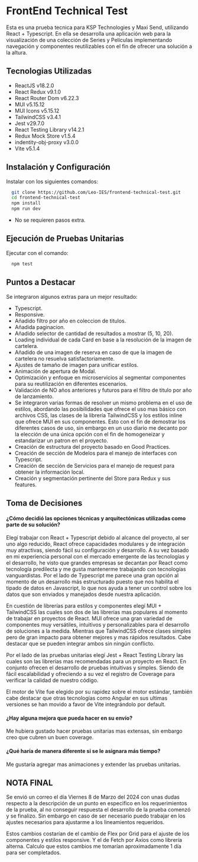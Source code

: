 
# FrontEnd Technical Test

Esta es una prueba tecnica para KSP Technologies y Maxi Send, utilizando React + Typescript. En ella se desarrolla una aplicación web para la visualización de una colección de Series y Películas implementando navegación y componentes reutilizables con el fin de ofrecer una solución a la altura.


## Tecnologias Utilizadas

* ReactJS v18.2.0
* React Redux v9.1.0
* React Router Dom v6.22.3
* MUI v5.15.12
* MUI Icons v5.15.12
* TailwindCSS v3.4.1
* Jest v29.7.0
* React Testing Library v14.2.1
* Redux Mock Store v1.5.4
* indentity-obj-proxy v3.0.0
* Vite v5.1.4
## Instalación y Configuración

Instalar con los siguientes comandos:

```bash
  git clone https://github.com/Leo-IES/frontend-technical-test.git
  cd frontend-technical-test
  npm install
  npm run dev
```
* No se requieren pasos extra.

    
## Ejecución de Pruebas Unitarias
Ejecutar con el comando:
```bash
  npm test
```
## Puntos a Destacar

Se integraron algunos extras para un mejor resultado:
* Typescript.
* Responsive.
* Añadido filtro por año en coleccion de titulos.
* Añadida paginacion.
* Añadido selector de cantidad de resultados a mostrar (5, 10, 20).
* Loading individual de cada Card en base a la resolución de la imagen de cartelera.
* Añadido de una imagen de reserva en caso de que la imagen de cartelera no resuelva satisfactoriamente.
* Ajustes de tamaño de imagen para unificar estilos.
* Animación de apertura de Modal.
* Optimización y enfoque en microservicios al segmentar componentes para su reutilización en diferentes escenarios.
* Validación de NO años anteriores y futuros para el filtro de titulo por año de lanzamiento.
* Se integraron varias formas de resolver un mismo problema en el uso de estilos, abordando las posibilidades que ofrece el uso mas básico con archivos CSS, las clases de la librería TailwindCSS y los estilos inline que ofrece MUI en sus componentes. Esto con el fin de demostrar los diferentes casos de uso, sin embargo en un uso diario me decanto por la elección de una única opción con el fin de homogeneizar y estandarizar un patron en el proyecto.
* Creación de estructura del proyecto basado en Good Practices.
* Creación de sección de Modelos para el manejo de interfaces con Typescript.
* Creación de sección de Servicios para el manejo de request para obtener la información local.
* Creación y segmentación pertinente del Store para Redux y sus features.



## Toma de Decisiones

#### ¿Cómo decidió las opciones técnicas y arquitectónicas utilizadas como parte de su solución?

Elegí trabajar con React + Typescript debido al alcance del proyecto, al ser uno algo reducido, React ofrece capacidades modulares y de integración muy atractivas, siendo fácil su configuración y desarrollo. A su vez basado en mi experiencia personal con el mercado emergente de las tecnologías y el desarrollo, he visto que grandes empresas se decantan por React como tecnología predilecta y me gusta mantenerme trabajando con tecnologías vanguardistas. Por el lado de Typescript me parece una gran opción al momento de un desarrollo más estructurado puesto que nos habilita el tipado de datos en Javascript, lo que nos ayuda a tener un control sobre los datos que son enviados y manejados desde nuestra aplicación.

En cuestión de librerías para estilos y componentes elegí MUI + TailwindCSS las cuales son dos de las librerías mas populares al momento de trabajar en proyectos de React. MUI ofrece una gran variedad de componentes muy versátiles, intuitivos y personalizables para el desarrollo de soluciones a la medida. Mientras que TailwindCSS ofrece clases simples pero de gran impacto para obtener mejores y mas rápidos resultados. Cabe destacar que se pueden integrar ambos sin ningún conflicto.

Por el lado de las pruebas unitarias elegí Jest + React Testing Library las cuales son las librerías mas recomendadas para un proyecto en React. En conjunto ofrecen el desarrollo de pruebas intuitivas y simples. Siendo de fácil escalabilidad y ofreciendo a su vez el registro de Coverage para verificar la calidad de nuestro código.

El motor de Vite fue elegido por su rapidez sobre el motor estándar, también cabe destacar que otras tecnologías como Angular en sus ultimas versiones se han movido a favor de Vite integrándolo por default.

#### ¿Hay alguna mejora que pueda hacer en su envío?

Me hubiera gustado hacer pruebas unitarias mas extensas, sin embargo creo que cubren un buen coverage.

#### ¿Qué haría de manera diferente si se le asignara más tiempo?

Me gustaría agregar mas animaciones y extender las pruebas unitarias.

## NOTA FINAL

Se envió un correo el día Viernes 8 de Marzo del 2024 con unas dudas respecto a la descripción de un punto en especifico en los requerimientos de la prueba, al no conseguir respuesta el desarrollo de la prueba comenzó y se finalizo. Sin embargo en caso de ser necesario puedo trabajar en los ajustes necesarios para ajustarme a los lineamientos requeridos.

Estos cambios costarían de el cambio de Flex por Grid para el ajuste de los componentes y estilos responsive. Y el de Fetch por Axios como librería alterna. Calculo que estos cambios me tomarían aproximadamente 1 día para ser completados.
